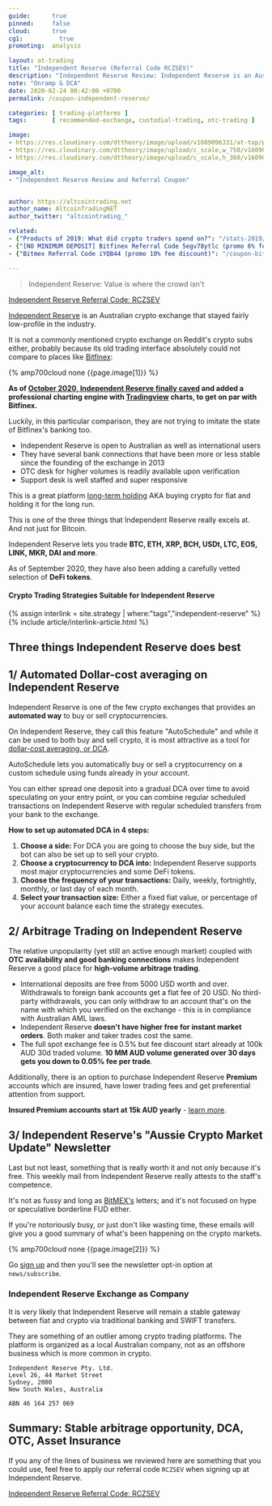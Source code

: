 ```yaml
---
guide:      true
pinned:     false
cloud:      true
cg1:          true
promoting:  analysis

layout: at-trading
title: "Independent Reserve (Referral Code RCZSEV)"
description: "Independent Reserve Review: Independent Reserve is an Australian OTC desk and crypto-fiat exchange with automated Dollar-Cost Averaging function and an arbitrage opportunity."
note: "Onramp & DCA"
date: 2020-02-24 00:42:00 +0700
permalink: /coupon-independent-reserve/

categories: [ trading-platforms ]
tags:       [ recommended-exchange, custodial-trading, otc-trading ]

image:
- https://res.cloudinary.com/dttheory/image/upload/v1609096331/at-top/platforms/indyres-hero_p11k7b_pmyqt5.jpg
- https://res.cloudinary.com/dttheory/image/upload/c_scale,w_750/v1609096375/at-top/platforms/indyres2-chart_ju5f7t.jpg
- https://res.cloudinary.com/dttheory/image/upload/c_scale,h_360/v1609096374/at-top/platforms/indyres3_gfk6xt.jpg

image_alt:
- "Independent Reserve Review and Referral Coupon"


author: https://altcointrading.net
author_name: AltcoinTradingNET
author_twitter: "altcointrading_"

related:
- {"Products of 2019: What did crypto traders spend on?": "/stats-2019/"}
- {"[NO MINIMUM DEPOSIT] Bitfinex Referral Code 5egv78ytlc (promo 6% fee discount)": "/coupon-bitfinex-5egv78ytlc/"}
- {"Bitmex Referral Code iYQB44 (promo 10% fee discount)": "/coupon-bitmex-iyqb44/"}

---
```


> Independent Reserve: Value is where the crowd isn't

<p><a rel="nofollow" href="http://bit.ly/at-indyres" class="button">Independent Reserve Referral Code: RCZSEV</a></p>

[Independent Reserve](http://bit.ly/at-indyres) is an Australian crypto exchange that stayed fairly low-profile in the industry.

It is not a commonly mentioned crypto exchange on Reddit's crypto subs either, probably because its old trading interface absolutely could not compare to places like [Bitfinex](/coupon-bitfinex-5egv78ytlc/):

{% amp700cloud none {{page.image[1]}} %}

**As of [October 2020, Independent Reserve finally caved](https://twitter.com/altcointrading_/status/1310810740333322240) and added a professional charting engine with [Tradingview](https://bit.ly/at-tvd-btcusd) charts, to get on par with Bitfinex.**

Luckily, in this particular comparison, they are not trying to imitate the state of Bitfinex's banking too.

* Independent Reserve is open to Australian as well as international users
* They have several bank connections that have been more or less stable since the founding of the exchange in 2013
* OTC desk for higher volumes is readily available upon verification
* Support desk is well staffed and super responsive

This is a great platform [long-term holding](/glossary/lth/) AKA buying crypto for fiat and holding it for the long run.

This is one of the three things that Independent Reserve really excels at. And not just for Bitcoin.

Independent Reserve lets you trade **BTC, ETH, XRP, BCH, USDt, LTC, EOS, LINK, MKR, DAI and more**.

As of September 2020, they have also been adding a carefully vetted selection of **DeFi tokens**.

#### Crypto Trading Strategies Suitable for Independent Reserve

{% assign interlink = site.strategy | where:"tags","independent-reserve" %}
{% include article/interlink-article.html %}

## Three things Independent Reserve does best

## 1/ Automated Dollar-cost averaging on Independent Reserve

Independent Reserve is one of the few crypto exchanges that provides an **automated way** to buy or sell cryptocurrencies.

On Independent Reserve, they call this feature "AutoSchedule" and while it can be used to both buy and sell crypto, it is most attractive as a tool for [dollar-cost averaging, or DCA](/glossary/dca/).

AutoSchedule lets you automatically buy or sell a cryptocurrency on a custom schedule using funds already in your account.

You can either spread one deposit into a gradual DCA over time to avoid speculating on your entry point, or you can combine regular scheduled transactions on Independent Reserve with regular scheduled transfers from your bank to the exchange.

**How to set up automated DCA in 4 steps:**

1. **Choose a side:** For DCA you are going to choose the buy side, but the bot can also be set up to sell your crypto.
2. **Choose a cryptocurrency to DCA into:** Independent Reserve supports most major cryptocurrencies and some DeFi tokens.
3. **Choose the frequency of your transactions:** Daily, weekly, fortnightly, monthly, or last day of each month.
4. **Select your transaction size:** Either a fixed fiat value, or percentage of your account balance each time the strategy executes.

## 2/ Arbitrage Trading on Independent Reserve

The relative unpopularity (yet still an active enough market) coupled with **OTC availability and good banking connections** makes Independent Reserve a good place for **high-volume arbitrage trading**.

* International deposits are free from 5000 USD worth and over. Withdrawals to foreign bank accounts get a flat fee of 20 USD. No third-party withdrawals, you can only withdraw to an account that's on the name with which you verified on the exchange - this is in compliance with Australian AML laws.
* Independent Reserve **doesn't have higher free for instant market orders**. Both maker and taker trades cost the same.
* The full spot exchange fee is 0.5% but fee discount start already at 100k AUD 30d traded volume. **10 MM AUD volume generated over 30 days gets you down to 0.05% fee per trade**.

Additionally, there is an option to purchase Independent Reserve **Premium** accounts which are insured, have lower trading fees and get preferential attention from support.

**Insured Premium accounts start at 15k AUD yearly** - [learn more](http://bit.ly/2wLQhrd).

## 3/ Independent Reserve's "Aussie Crypto Market Update" Newsletter

Last but not least, something that is really worth it and not only because it's free. This weekly mail from Independent Reserve really attests to the staff's competence.

It's not as fussy and long as [BitMEX's](/coupon-bitmex-iyqb44/) letters; and it's not focused on hype or speculative borderline FUD either.

If you're notoriously busy, or just don't like wasting time, these emails will give you a good summary of what's been happening on the crypto markets.

{% amp700cloud none {{page.image[2]}} %}

Go [sign up](http://bit.ly/at-indyres) and then you'll see the newsletter opt-in option at `news/subscribe`.

### Independent Reserve Exchange as Company

It is very likely that Independent Reserve will remain a stable gateway between fiat and crypto via traditional banking and SWIFT transfers.

They are something of an outlier among crypto trading platforms. The platform is organized as a local Australian company, not as an offshore business which is more common in crypto.

```
Independent Reserve Pty. Ltd.
Level 26, 44 Market Street
Sydney, 2000
New South Wales, Australia

ABN 46 164 257 069
```


## Summary: Stable arbitrage opportunity, DCA, OTC, Asset Insurance

If you any of the lines of business we reviewed here are something that you could use, feel free to apply our referral code `RCZSEV` when signing up at Independent Reserve.  

<p><a rel="nofollow" href="http://bit.ly/at-indyres" class="button">Independent Reserve Referral Code: RCZSEV</a></p>
